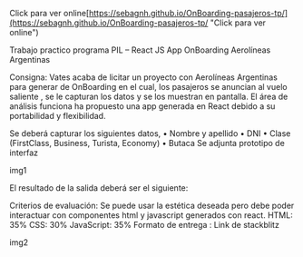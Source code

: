 Click para ver online[https://sebagnh.github.io/OnBoarding-pasajeros-tp/](https://sebagnh.github.io/OnBoarding-pasajeros-tp/ "Click para ver online")

Trabajo practico programa PIL – React JS
App OnBoarding Aerolíneas Argentinas

Consigna:
Vates acaba de licitar un proyecto con Aerolíneas Argentinas para generar de OnBoarding en el cual, los pasajeros se anuncian al vuelo saliente , se le capturan los datos y se los muestran en pantalla.
El área de análisis funciona ha propuesto una app generada en React debido a su portabilidad y flexibilidad.

Se deberá capturar los siguientes datos,
•	Nombre y apellido
•	DNI
•	Clase (FirstClass, Business, Turista, Economy)
•	Butaca
Se adjunta prototipo de interfaz
 

 img1


El resultado de la salida deberá ser el siguiente:
 
Criterios de evaluación:
Se puede usar la estética deseada pero debe poder interactuar con componentes html y javascript generados con react.
HTML: 35%
CSS: 30%
JavaScript: 35%
Formato de entrega : Link de stackblitz


img2



<!--

npm i --save styled-components


https://stackblitz.com/edit/react-ts-y6kdsf?file=App.js
https://stackblitz.com/edit/react-ts-y6kdsf
https://stackblitz.com/edit/react-ts-y6kdsf?file=App.js,components%2FDataTable.js,components%2FFormulario.js,style.css


https://www.paradigmadigital.com/dev/agilizar-desarrollo-tablas-react/
npm install react-table --save


npm i --save bootstrap @popperjs/core




        <div>
                <button onClick={ () => {
                    pasajeros.map((p)=>{console.log(p)});
                    console.log(pasajeros) 
                }}>Mostrar</button>
            </div>

-->